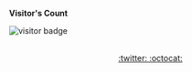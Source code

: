<p align="center"><b>Visitor's Count</b></p>
<p align="center"><img src="https://profile-counter.glitch.me/tqmvt/count.svg" alt="visitor badge"/></p>

<div align="right">
  <br>
  <a href="https://gist.github.com/tqmvt/" target="_blank"> :twitter: </a>
  <a href="https://gist.github.com/tqmvt/" target="_blank"> :octocat: </a>
  <br>
</div>
